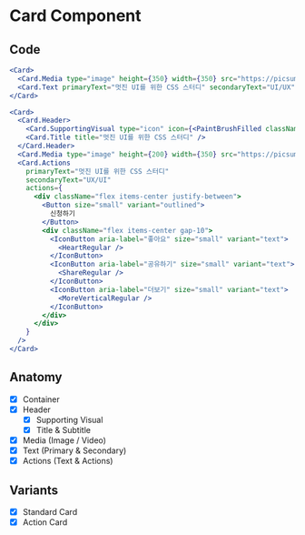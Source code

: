 # Card Component

## Code

```jsx
<Card>
  <Card.Media type="image" height={350} width={350} src="https://picsum.photos/id/360/200/300" />
  <Card.Text primaryText="멋진 UI를 위한 CSS 스터디" secondaryText="UI/UX" />
</Card>
```

```jsx
<Card>
  <Card.Header>
    <Card.SupportingVisual type="icon" icon={<PaintBrushFilled className="h-20 w-20" />} />
    <Card.Title title="멋진 UI를 위한 CSS 스터디" />
  </Card.Header>
  <Card.Media type="image" height={200} width={350} src="https://picsum.photos/id/464/200/300" />
  <Card.Actions
    primaryText="멋진 UI를 위한 CSS 스터디"
    secondaryText="UX/UI"
    actions={
      <div className="flex items-center justify-between">
        <Button size="small" variant="outlined">
          신청하기
        </Button>
        <div className="flex items-center gap-10">
          <IconButton aria-label="좋아요" size="small" variant="text">
            <HeartRegular />
          </IconButton>
          <IconButton aria-label="공유하기" size="small" variant="text">
            <ShareRegular />
          </IconButton>
          <IconButton aria-label="더보기" size="small" variant="text">
            <MoreVerticalRegular />
          </IconButton>
        </div>
      </div>
    }
  />
</Card>
```

## Anatomy

- [x] Container
- [x] Header
  - [x] Supporting Visual
  - [x] Title & Subtitle
- [x] Media (Image / Video)
- [x] Text (Primary & Secondary)
- [x] Actions (Text & Actions)

## Variants

- [x] Standard Card
- [x] Action Card
